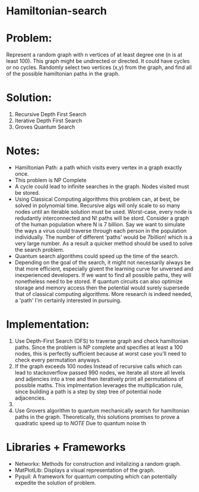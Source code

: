 # Hamiltonian-search


# Problem:
 Represent a random graph with n vertices of at least degree one (n is at least 100). 
 This graph might be undirected or directed. It could have cycles or no cycles. 
 Randomly select two vertices (x,y) from the graph, and find all of the possible hamiltonian paths in the graph.
 
 
 

# Solution:
1. Recursive Depth First Search
2. Iterative Depth First Search
3. Groves Quantum Search

# Notes:
- Hamiltonian Path: a path which visits every vertex in a graph exactly once.
- This problem is NP Complete
- A cycle could lead to infinite searches in the graph. Nodes visited must be stored.
- Using Classical Computing algorithms this problem can, at best, be solved in polynomial time.
  Recursive algs will only scale to so many nodes until an iterable solution must be used. Worst-case, every node is redudantly interconnected and N! paths will be stord. Consider a graph of the human population where N is 7 billion. 
  Say we want to simulate the ways a virus could traverse through each person in the population individually. The number of different 'paths' would be 7billion! which is a very large number. As a result a quicker method should be used to solve the search problem.
- Quantum search algorithms could speed up the time of the search. 
- Depending on the goal of the search, it might not necessarily always be that more efficient, especially givent the learning curve for unversed and inexperienced developers. If we want to find all possible paths, they will nonetheless need to be stored. If quantum circuits can also optimize storage and memory access then the potential would surely supersede that of classical computing algorithms. More research is indeed needed, a 'path' I'm certainly interested in pursuing. 

# Implementation:
  1. Use Depth-First Search (DFS) to traverse graph and check hamiltonian paths. Since the problem is NP complete and specifies at least a 100 nodes, this is perfectly sufficient because at worst case you'll need to check every permutation anyways.
  2. If the graph exceeds 100 nodes Instead of recursive calls which can lead to stackoverflow passed 990 nodes, we iterate all store all levels and adjencies into a tree and then iteratively print all permutations of possible maths. This implmentation leverages the multiplication rule, since building a path is a step by step tree of potential node adjacencies. 
  4. 
  3. Use Grovers algorithm to quantum mechanically search for hamiltonian paths in the graph. Theoretically, this solutions promises to prove a quadratic speed up to  *NOTE* Due to quantum noise th 



# Libraries + Frameworks
- Networkx: Methods for construction and initalizing a random graph.
- MatPlotLib: Displays a visual representation of the graph.
- Pyquil: A framework for quantum computing which can potentially expedite the solution of problem.
